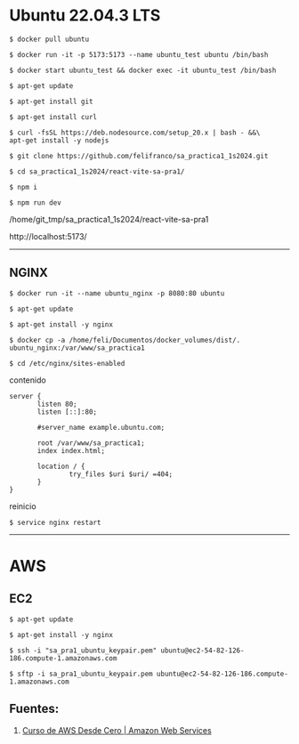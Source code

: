 # Ubuntu 22.04.3 LTS
```
$ docker pull ubuntu

$ docker run -it -p 5173:5173 --name ubuntu_test ubuntu /bin/bash

$ docker start ubuntu_test && docker exec -it ubuntu_test /bin/bash

$ apt-get update

$ apt-get install git

$ apt-get install curl

$ curl -fsSL https://deb.nodesource.com/setup_20.x | bash - &&\
apt-get install -y nodejs

$ git clone https://github.com/felifranco/sa_practica1_1s2024.git

$ cd sa_practica1_1s2024/react-vite-sa-pra1/

$ npm i

$ npm run dev
```


/home/git_tmp/sa_practica1_1s2024/react-vite-sa-pra1


http://localhost:5173/


------
## NGINX

```
$ docker run -it --name ubuntu_nginx -p 8080:80 ubuntu

$ apt-get update

$ apt-get install -y nginx

$ docker cp -a /home/feli/Documentos/docker_volumes/dist/. ubuntu_nginx:/var/www/sa_practica1

$ cd /etc/nginx/sites-enabled
```

contenido
```
server {
       listen 80;
       listen [::]:80;

       #server_name example.ubuntu.com;

       root /var/www/sa_practica1;
       index index.html;

       location / {
               try_files $uri $uri/ =404;
       }
}
```

reinicio
```
$ service nginx restart
```

---

# AWS

## EC2
```
$ apt-get update

$ apt-get install -y nginx

$ ssh -i "sa_pra1_ubuntu_keypair.pem" ubuntu@ec2-54-82-126-186.compute-1.amazonaws.com

$ sftp -i sa_pra1_ubuntu_keypair.pem ubuntu@ec2-54-82-126-186.compute-1.amazonaws.com
```

## Fuentes:
1. [Curso de AWS Desde Cero | Amazon Web Services](https://www.youtube.com/watch?v=zQyrhjEAqLs)